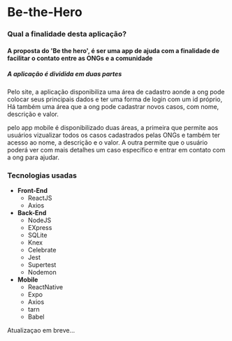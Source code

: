# Be-the-Hero

<h3> Qual a finalidade desta aplicação? </h3>
<h4> A proposta do 'Be the hero', é ser uma app de ajuda com a finalidade de facilitar o contato entre as ONGs e a comunidade<h4>
<h5>A aplicação é dividida em duas partes</h5>
<p>Pelo site, a aplicação disponibiliza uma área de cadastro aonde a ong pode colocar seus principais dados e ter uma forma de login com um id próprio, Há também uma área que a ong pode cadastrar novos casos, com nome, descrição e valor.</p>
<p>pelo app mobile é disponibilizado duas áreas, a primeira que permite aos usuários vizualizar todos os casos cadastrados pelas ONGs e também ter acesso ao nome, a descrição e o valor. A outra permite que o usuário poderá  ver com mais detalhes um caso específico e entrar em contato com a ong para ajudar.</p>

<h3>Tecnologias usadas</h3>
<ul>
<li>
  <strong>Front-End</strong>
  <ul>
    <li>ReactJS</li>
    <li>Axios</li>
  </ul>
</li>
<li>
  <strong>Back-End</strong>
  <ul>
    <li>NodeJS</li>
    <li>EXpress</li>
    <li>SQLite</li>
    <li>Knex</li>
    <li>Celebrate</li>
    <li>Jest</li>
    <li>Supertest</li>
    <li>Nodemon</li>
  </ul>
</li>
<li>
  <strong>Mobile</strong>
  <ul> 
    <li>ReactNative</li>
    <li>Expo</li>
    <li>Axios</li>
    <li>tarn</li>
    <li>Babel</li>
  </ul>
</li>
</ul>

<p>Atualizaçao em breve... </p>
